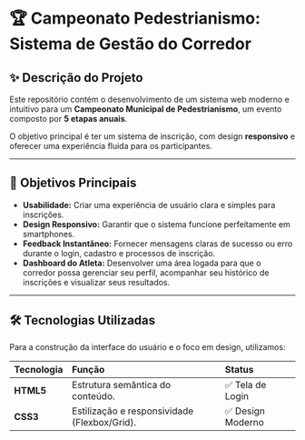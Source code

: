 # 🏆 Campeonato Pedestrianismo: Sistema de Gestão do Corredor

## ✨ Descrição do Projeto

Este repositório contém o desenvolvimento de um sistema web moderno e intuitivo para um **Campeonato Municipal de Pedestrianismo**, um evento composto por **5 etapas anuais**.

O objetivo principal é ter um sistema de inscrição, com design **responsivo** e oferecer uma experiência fluida para os participantes.

---

## 🎯 Objetivos Principais

* **Usabilidade:** Criar uma experiência de usuário clara e simples para inscrições.
* **Design Responsivo:** Garantir que o sistema funcione perfeitamente em smartphones.
* **Feedback Instantâneo:** Fornecer mensagens claras de sucesso ou erro durante o login, cadastro e processos de inscrição.
* **Dashboard do Atleta:** Desenvolver uma área logada para que o corredor possa gerenciar seu perfil, acompanhar seu histórico de inscrições e visualizar seus resultados.

---

## 🛠️ Tecnologias Utilizadas

Para a construção da interface do usuário e o foco em design, utilizamos:

| Tecnologia | Função | Status |
| :--- | :--- | :--- |
| **HTML5** | Estrutura semântica do conteúdo. | ✅ Tela de Login |
| **CSS3** | Estilização e responsividade (Flexbox/Grid). | ✅ Design Moderno |
